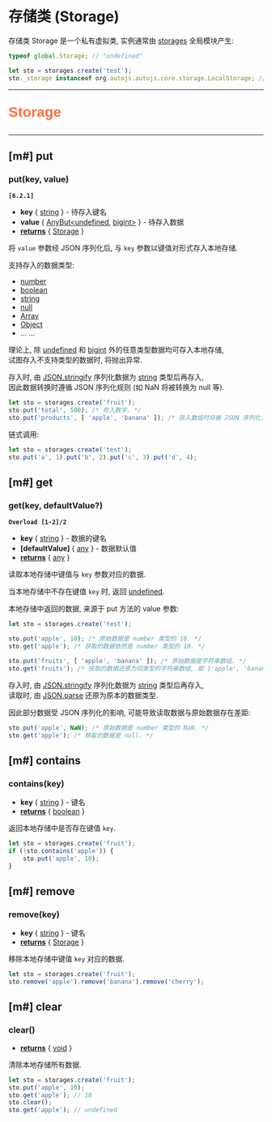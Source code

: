 # 存储类 (Storage)

存储类 Storage 是一个私有虚拟类, 实例通常由 [storages](storages) 全局模块产生:

```js
typeof global.Storage; // "undefined"

let sto = storages.create('test');
sto._storage instanceof org.autojs.autojs.core.storage.LocalStorage; // true
```

---

<p style="font: bold 2em sans-serif; color: #FF7043">Storage</p>

---

## [m#] put

### put(key, value)

**`[6.2.1]`**

- **key** { [string](dataTypes#string) } - 待存入键名
- **value** { [AnyBut](dataTypes#anybut)[<](dataTypes#generic)[undefined](dataTypes#undefined), [bigint](glossaries#bigint)[>](dataTypes#generic) } - 待存入数据
- <ins>**returns**</ins> { [Storage](storageType) }

将 `value` 参数经 JSON 序列化后, 与 `key` 参数以键值对形式存入本地存储.

支持存入的数据类型:

- [number](dataTypes#number)
- [boolean](dataTypes#boolean)
- [string](dataTypes#string)
- [null](dataTypes#null)
- [Array](dataTypes#array)
- [Object](dataTypes#object)
- ... ...

理论上, 除 [undefined](dataTypes#undefined) 和 [bigint](glossaries#bigint) 外的任意类型数据均可存入本地存储,  
试图存入不支持类型的数据时, 将抛出异常.  

存入时, 由 [JSON.stringify](https://developer.mozilla.org/zh-CN/docs/Web/JavaScript/Reference/Global_Objects/JSON/stringify) 序列化数据为 [string](dataTypes#string) 类型后再存入,  
因此数据转换时遵循 JSON 序列化规则 (如 NaN 将被转换为 null 等).

```js
let sto = storages.create('fruit');
sto.put('total', 500); /* 存入数字. */
sto.put('products', [ 'apple', 'banana' ]); /* 存入数组时将被 JSON 序列化.  */
```

链式调用:

```js
let sto = storages.create('test');
sto.put('a', 1).put('b', 2).put('c', 3).put('d', 4);
```

## [m#] get

### get(key, defaultValue?)

**`Overload [1-2]/2`**

- **key** { [string](dataTypes#string) } - 数据的键名
- **[defaultValue]** { [any](dataTypes#any) } - 数据默认值
- <ins>**returns**</ins> { [any](dataTypes#any) }

读取本地存储中键值与 `key` 参数对应的数据.

当本地存储中不存在键值 `key` 时, 返回 [undefined](dataTypes#undefined).

本地存储中返回的数据, 来源于 put 方法的 value 参数:

```js
let sto = storages.create('test');

sto.put('apple', 10); /* 原始数据是 number 类型的 10. */
sto.get('apple'); /* 获取的数据依然是 number 类型的 10. */

sto.put('fruits', [ 'apple', 'banana' ]); /* 原始数据是字符串数组. */
sto.get('fruits'); /* 获取的数据还原为同类型的字符串数组, 即 ['apple', 'banana']. */
```

存入时, 由 [JSON.stringify](https://developer.mozilla.org/zh-CN/docs/Web/JavaScript/Reference/Global_Objects/JSON/stringify) 序列化数据为 [string](dataTypes#string) 类型后再存入,  
读取时, 由 [JSON.parse](https://developer.mozilla.org/zh-CN/docs/Web/JavaScript/Reference/Global_Objects/JSON/parse) 还原为原本的数据类型.

因此部分数据受 JSON 序列化的影响, 可能导致读取数据与原始数据存在差距:

```js
sto.put('apple', NaN); /* 原始数据是 number 类型的 NaN. */
sto.get('apple'); /* 获取的数据是 null. */
```

## [m#] contains

### contains(key)

- **key** { [string](dataTypes#string) } - 键名
- <ins>**returns**</ins> { [boolean](dataTypes#boolean) }

返回本地存储中是否存在键值 `key`.

```js
let sto = storages.create('fruit');
if (!sto.contains('apple')) {
    sto.put('apple', 10);
}
```

## [m#] remove

### remove(key)

- **key** { [string](dataTypes#string) } - 键名
- <ins>**returns**</ins> { [Storage](storageType) }

移除本地存储中键值 `key` 对应的数据.

```js
let sto = storages.create('fruit');
sto.remove('apple').remove('banana').remove('cherry');
```

## [m#] clear

### clear()

- <ins>**returns**</ins> { [void](dataTypes#void) }

清除本地存储所有数据.

```js
let sto = storages.create('fruit');
sto.put('apple', 10);
sto.get('apple'); // 10
sto.clear();
sto.get('apple'); // undefined
```